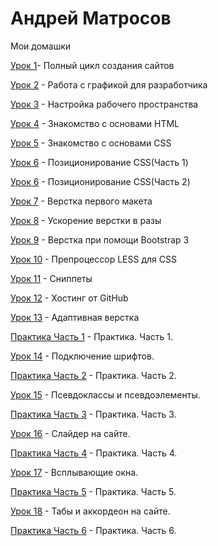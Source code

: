 # Андрей Матросов
Мои домашки


[Урок 1](https://github.com/OneDayOf/OneDayOf.github.io/tree/master/homeworks/lesson_1 "Полный цикл создания сайтов")- Полный цикл создания сайтов

[Урок 2](https://github.com/OneDayOf/OneDayOf.github.io/tree/master/homeworks/lesson_2/img "Работа с графикой для разработчика") - Работа с графикой для разработчика

[Урок 3](https://github.com/OneDayOf/OneDayOf.github.io/tree/master/homeworks/lesson_3 "Настройка рабочего пространства") - Настройка рабочего пространства

[Урок 4](https://codepen.io/OneDayToLive/pen/YrqRLd "Знакомство с основами HTML") - Знакомство с основами HTML

[Урок 5](https://codepen.io/OneDayToLive/pen/xXOjxz "Знакомство с основами CSS") - Знакомство с основами CSS

[Урок 6](https://codepen.io/OneDayToLive/pen/eGdRbB "Позиционирование CSS") - Позиционирование CSS(Часть 1)

[Урок 6](https://codepen.io/OneDayToLive/pen/yzaXrJ "Позиционирование CSS") - Позиционирование CSS(Часть 2)

[Урок 7](https://github.com/OneDayOf/OneDayOf.github.io/tree/master/homeworks/lesson_7 "Верстка первого макета") - Верстка первого макета

[Урок 8](https://github.com/OneDayOf/OneDayOf.github.io/tree/master/homeworks/lesson_8 "Ускорение верстки в разы") - Ускорение верстки в разы

[Урок 9](https://github.com/OneDayOf/OneDayOf.github.io/tree/master/homeworks/lesson_9 "Верстка при помощи Bootstrap 3") - Верстка при помощи Bootstrap 3

[Урок 10](https://github.com/OneDayOf/OneDayOf.github.io/tree/master/homeworks/lesson_10 "Препроцессор LESS для CSS") - Препроцессор LESS для CSS

[Урок 11](https://github.com/OneDayOf/OneDayOf.github.io/tree/master/homeworks/lesson_11 "Сниппеты ") - Сниппеты

[Урок 12](https://github.com/OneDayOf/OneDayOf.github.io/tree/master/homeworks/lesson_12 "Хостинг от GitHub") - Хостинг от GitHub

[Урок 13](https://github.com/OneDayOf/OneDayOf.github.io/tree/master/homeworks/lesson_13 "Адаптивная верстка") - Адаптивная верстка

[Практика Часть 1](https://github.com/OneDayOf/OneDayOf.github.io/tree/master/homeworks/lesson_practive_1 "Практика. Часть 1.") - Практика. Часть 1.

[Урок 14](https://github.com/OneDayOf/OneDayOf.github.io/tree/master/homeworks/lesson_14 "Подключение шрифтов.") - Подключение шрифтов.

[Практика Часть 2](https://github.com/OneDayOf/OneDayOf.github.io/tree/master/homeworks/lesson_practice_2 "Практика. Часть 2.") - Практика. Часть 2.

[Урок 15](https://github.com/OneDayOf/OneDayOf.github.io/tree/master/homeworks/lesson_15 "Псевдоклассы и псевдоэлементы.") - Псевдоклассы и псевдоэлементы.

[Практика Часть 3](https://github.com/OneDayOf/OneDayOf.github.io/tree/master/homeworks/lesson_practice_3 "Практика. Часть 3.") - Практика. Часть 3.

[Урок 16](https://github.com/OneDayOf/OneDayOf.github.io/tree/master/homeworks/lesson_16 "Слайдер на сайте.") - Слайдер на сайте.

[Практика Часть 4](https://github.com/OneDayOf/OneDayOf.github.io/tree/master/homeworks/lesson_practice_4 "Практика. Часть 4.") - Практика. Часть 4.

[Урок 17](https://github.com/OneDayOf/OneDayOf.github.io/tree/master/homeworks/lesson_17 "Всплывающие окна.") - Всплывающие окна.

[Практика Часть 5](https://github.com/OneDayOf/OneDayOf.github.io/tree/master/homeworks/lesson_practice_5 "Практика. Часть 5.") - Практика. Часть 5.

[Урок 18](https://github.com/OneDayOf/OneDayOf.github.io/tree/master/homeworks/lesson_18 "Табы и аккордеон на сайте.") - Табы и аккордеон на сайте.

[Практика Часть 6](https://github.com/OneDayOf/OneDayOf.github.io/tree/master/homeworks/lesson_practice_5 "Практика. Часть 6.") - Практика. Часть 6.

